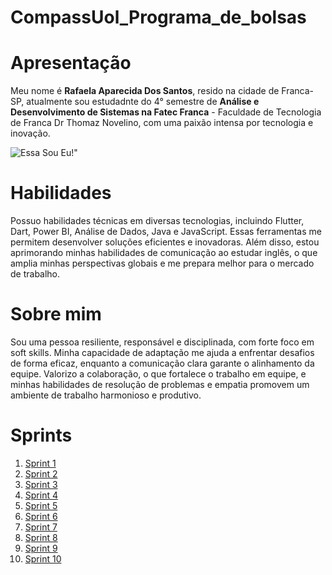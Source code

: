 # CompassUol_Programa_de_bolsas
# Apresentação 
Meu nome é **Rafaela Aparecida Dos Santos**, resido na cidade de Franca-SP, atualmente sou estudadnte do 4° semestre de **Análise e Desenvolvimento de Sistemas na Fatec Franca** - Faculdade de Tecnologia de Franca Dr Thomaz Novelino, com uma paixão intensa por tecnologia e inovação.

![Essa Sou Eu!"](https://github.com/user-attachments/assets/75fee045-10b9-47e4-b495-e7e863c95324)

# Habilidades
Possuo habilidades técnicas em diversas tecnologias, incluindo Flutter, Dart, Power BI, Análise de Dados, Java e JavaScript. Essas ferramentas me permitem desenvolver soluções eficientes e inovadoras. Além disso, estou aprimorando minhas habilidades de comunicação ao estudar inglês, o que amplia minhas perspectivas globais e me prepara melhor para o mercado de trabalho.

# Sobre mim
Sou uma pessoa resiliente, responsável e disciplinada, com forte foco em soft skills. Minha capacidade de adaptação me ajuda a enfrentar desafios de forma eficaz, enquanto a comunicação clara garante o alinhamento da equipe. Valorizo a colaboração, o que fortalece o trabalho em equipe, e minhas habilidades de resolução de problemas e empatia promovem um ambiente de trabalho harmonioso e produtivo.

# Sprints 
1. [Sprint 1](https://github.com/Rafaapsantos/CompassUol_Programa_de_bolsas/tree/main/Sprint1)
2. [Sprint 2](https://github.com/Rafaapsantos/CompassUol_Programa_de_bolsas/tree/main/script2)
3. [Sprint 3](https://github.com/Rafaapsantos/CompassUol_Programa_de_bolsas/tree/main/script3)
4. [Sprint 4](https://github.com/Rafaapsantos/CompassUol_Programa_de_bolsas/tree/main/script4)
5. [Sprint 5](https://github.com/Rafaapsantos/CompassUol_Programa_de_bolsas/tree/main/script5)
6. [Sprint 6](https://github.com/Rafaapsantos/CompassUol_Programa_de_bolsas/tree/main/script6)
7. [Sprint 7](https://github.com/Rafaapsantos/CompassUol_Programa_de_bolsas/tree/main/script7)
8. [Sprint 8](https://github.com/Rafaapsantos/CompassUol_Programa_de_bolsas/tree/main/script8)
9. [Sprint 9](https://github.com/Rafaapsantos/CompassUol_Programa_de_bolsas/tree/main/script9)
10. [Sprint 10](https://github.com/Rafaapsantos/CompassUol_Programa_de_bolsas/tree/main/script10)
    

